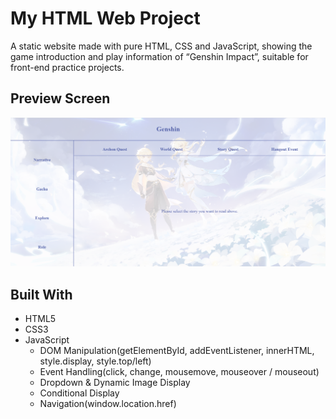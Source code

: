 # My HTML Web Project
A static website made with pure HTML, CSS and JavaScript, showing the game introduction and play information of “Genshin Impact”, suitable for front-end practice projects.
## Preview Screen
![Screenshot](./home.png)
## Built With
- HTML5
- CSS3
- JavaScript
  - DOM Manipulation(getElementById, addEventListener, innerHTML, style.display, style.top/left)
  - Event Handling(click, change, mousemove, mouseover / mouseout)
  - Dropdown & Dynamic Image Display
  - Conditional Display
  - Navigation(window.location.href)

